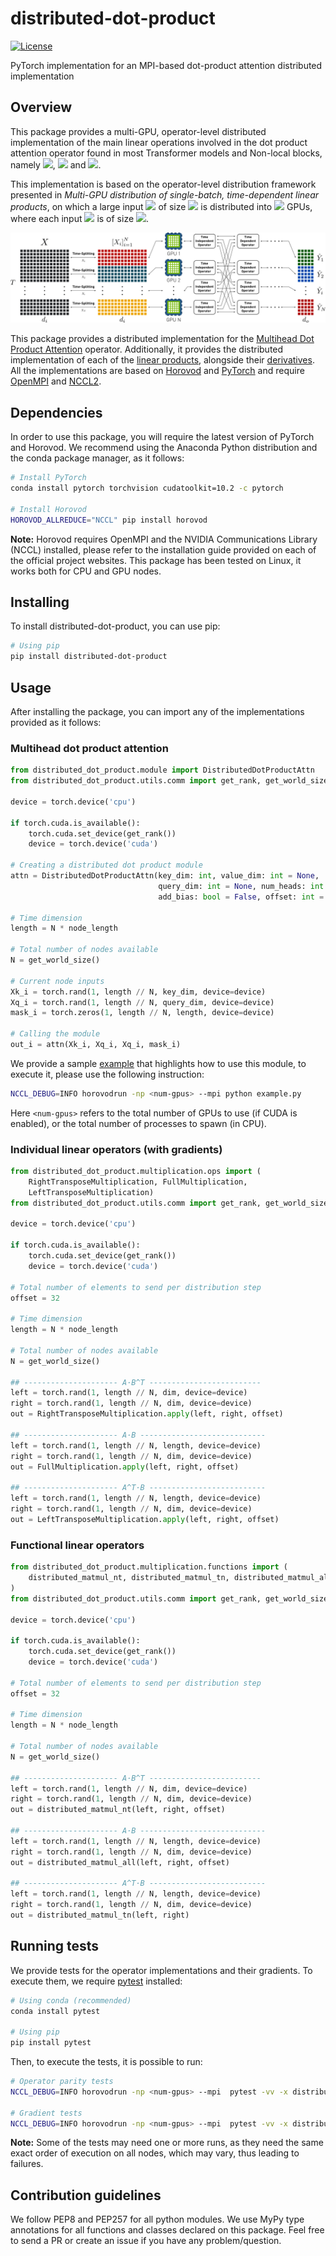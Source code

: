 # distributed-dot-product
[![License](https://img.shields.io/badge/license-MIT-blue.svg)](./LICENSE)

PyTorch implementation for an MPI-based dot-product attention distributed implementation

## Overview
This package provides a multi-GPU, operator-level distributed implementation of the main
linear operations involved in the dot product attention operator found in most
Transformer models and Non-local blocks, namely <img src="https://render.githubusercontent.com/render/math?math=AB^T">, <img src="https://render.githubusercontent.com/render/math?math=AB"> and <img src="https://render.githubusercontent.com/render/math?math=A^TB">.

This implementation is based on the operator-level distribution framework presented in _Multi-GPU distribution of single-batch, time-dependent linear products_, on which a large input <img src="https://render.githubusercontent.com/render/math?math=X"> of size <img src="https://render.githubusercontent.com/render/math?math=* \times T \times d_x"> is distributed into <img src="https://render.githubusercontent.com/render/math?math=N"> GPUs, where each input <img src="https://render.githubusercontent.com/render/math?math=X_i"> is of size <img src="https://render.githubusercontent.com/render/math?math=* \times \frac{T}{N} \times d_x">.

![operator level distribution overview](./images/Overview_forward.svg)

This package provides a distributed implementation for the [Multihead Dot Product Attention](./distributed_dot_product/module.py) operator. Additionally, it provides the distributed implementation of each of the [linear products](./distributed_dot_product/multiplication/functions.py), alongside their [derivatives](./distributed_dot_product/multiplication/functions.py). All the implementations are based on [Horovod](https://github.com/horovod/horovod) and [PyTorch](https://github.com/pytorch/pytorch) and require [OpenMPI](https://www.open-mpi.org/) and [NCCL2](https://developer.nvidia.com/nccl).


## Dependencies
In order to use this package, you will require the latest version of PyTorch and Horovod. We recommend using the Anaconda Python distribution and the conda package manager, as it follows:

```bash
# Install PyTorch
conda install pytorch torchvision cudatoolkit=10.2 -c pytorch

# Install Horovod
HOROVOD_ALLREDUCE="NCCL" pip install horovod
```

**Note:** Horovod requires OpenMPI and the NVIDIA Communications Library (NCCL) installed, please refer to the installation guide provided on each of the official project websites. This package has been tested on Linux, it works both for CPU and GPU nodes.

## Installing
To install distributed-dot-product, you can use pip:

```bash
# Using pip
pip install distributed-dot-product
```

## Usage
After installing the package, you can import any of the implementations provided as it follows:

### Multihead dot product attention
```python
from distributed_dot_product.module import DistributedDotProductAttn
from distributed_dot_product.utils.comm import get_rank, get_world_size

device = torch.device('cpu')

if torch.cuda.is_available():
    torch.cuda.set_device(get_rank())
    device = torch.device('cuda')

# Creating a distributed dot product module
attn = DistributedDotProductAttn(key_dim: int, value_dim: int = None,
                                 query_dim: int = None, num_heads: int = 1,
                                 add_bias: bool = False, offset: int = 32)

# Time dimension
length = N * node_length

# Total number of nodes available
N = get_world_size()

# Current node inputs
Xk_i = torch.rand(1, length // N, key_dim, device=device)
Xq_i = torch.rand(1, length // N, query_dim, device=device)
mask_i = torch.zeros(1, length // N, length, device=device)

# Calling the module
out_i = attn(Xk_i, Xq_i, Xq_i, mask_i)
```

We provide a sample [example](./example.py) that highlights how to use this
module, to execute it, please use the following instruction:

```bash
NCCL_DEBUG=INFO horovodrun -np <num-gpus> --mpi python example.py
```

Here `<num-gpus>` refers to the total number of GPUs to use (if CUDA is enabled), or the total number of processes to spawn (in CPU).

### Individual linear operators (with gradients)
```python
from distributed_dot_product.multiplication.ops import (
    RightTransposeMultiplication, FullMultiplication,
    LeftTransposeMultiplication)
from distributed_dot_product.utils.comm import get_rank, get_world_size

device = torch.device('cpu')

if torch.cuda.is_available():
    torch.cuda.set_device(get_rank())
    device = torch.device('cuda')

# Total number of elements to send per distribution step
offset = 32

# Time dimension
length = N * node_length

# Total number of nodes available
N = get_world_size()

## --------------------- A·B^T -------------------------
left = torch.rand(1, length // N, dim, device=device)
right = torch.rand(1, length // N, dim, device=device)
out = RightTransposeMultiplication.apply(left, right, offset)

## --------------------- A·B ----------------------------
left = torch.rand(1, length // N, length, device=device)
right = torch.rand(1, length // N, dim, device=device)
out = FullMultiplication.apply(left, right, offset)

## --------------------- A^T·B --------------------------
left = torch.rand(1, length // N, length, device=device)
right = torch.rand(1, length // N, dim, device=device)
out = LeftTransposeMultiplication.apply(left, right, offset)
```

### Functional linear operators
```python
from distributed_dot_product.multiplication.functions import (
    distributed_matmul_nt, distributed_matmul_tn, distributed_matmul_all
)
from distributed_dot_product.utils.comm import get_rank, get_world_size

device = torch.device('cpu')

if torch.cuda.is_available():
    torch.cuda.set_device(get_rank())
    device = torch.device('cuda')

# Total number of elements to send per distribution step
offset = 32

# Time dimension
length = N * node_length

# Total number of nodes available
N = get_world_size()

## --------------------- A·B^T -------------------------
left = torch.rand(1, length // N, dim, device=device)
right = torch.rand(1, length // N, dim, device=device)
out = distributed_matmul_nt(left, right, offset)

## --------------------- A·B ----------------------------
left = torch.rand(1, length // N, length, device=device)
right = torch.rand(1, length // N, dim, device=device)
out = distributed_matmul_all(left, right, offset)

## --------------------- A^T·B --------------------------
left = torch.rand(1, length // N, length, device=device)
right = torch.rand(1, length // N, dim, device=device)
out = distributed_matmul_tn(left, right)
```

## Running tests
We provide tests for the operator implementations and their gradients. To execute them, we require [pytest](https://docs.pytest.org/en/latest/) installed:

```bash
# Using conda (recommended)
conda install pytest

# Using pip
pip install pytest
```

Then, to execute the tests, it is possible to run:

```bash
# Operator parity tests
NCCL_DEBUG=INFO horovodrun -np <num-gpus> --mpi  pytest -vv -x distributed_dot_product/tests/test_gradient.py

# Gradient tests
NCCL_DEBUG=INFO horovodrun -np <num-gpus> --mpi  pytest -vv -x distributed_dot_product/tests/test_multiplication.py
```

**Note:** Some of the tests may need one or more runs, as they need the same exact order of execution on all nodes, which may vary, thus leading to failures.

## Contribution guidelines
We follow PEP8 and PEP257 for all python modules. We use MyPy type annotations for all functions and classes declared on this package. Feel free to send a PR or create an issue if you have any problem/question.
